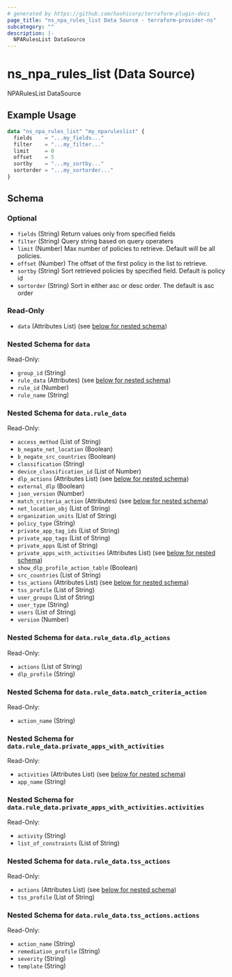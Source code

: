 ```yaml
---
# generated by https://github.com/hashicorp/terraform-plugin-docs
page_title: "ns_npa_rules_list Data Source - terraform-provider-ns"
subcategory: ""
description: |-
  NPARulesList DataSource
---
```


# ns_npa_rules_list (Data Source)

NPARulesList DataSource

## Example Usage

```terraform
data "ns_npa_rules_list" "my_nparuleslist" {
  fields    = "...my_fields..."
  filter    = "...my_filter..."
  limit     = 0
  offset    = 5
  sortby    = "...my_sortby..."
  sortorder = "...my_sortorder..."
}
```

<!-- schema generated by tfplugindocs -->
## Schema

### Optional

- `fields` (String) Return values only from specified fields
- `filter` (String) Query string based on query operaters
- `limit` (Number) Max number of policies to retrieve. Default will be all policies.
- `offset` (Number) The offset of the first policy in the list to retrieve.
- `sortby` (String) Sort retrieved policies by specified field. Default is policy id
- `sortorder` (String) Sort in either asc or desc order. The default is asc order

### Read-Only

- `data` (Attributes List) (see [below for nested schema](#nestedatt--data))

<a id="nestedatt--data"></a>
### Nested Schema for `data`

Read-Only:

- `group_id` (String)
- `rule_data` (Attributes) (see [below for nested schema](#nestedatt--data--rule_data))
- `rule_id` (Number)
- `rule_name` (String)

<a id="nestedatt--data--rule_data"></a>
### Nested Schema for `data.rule_data`

Read-Only:

- `access_method` (List of String)
- `b_negate_net_location` (Boolean)
- `b_negate_src_countries` (Boolean)
- `classification` (String)
- `device_classification_id` (List of Number)
- `dlp_actions` (Attributes List) (see [below for nested schema](#nestedatt--data--rule_data--dlp_actions))
- `external_dlp` (Boolean)
- `json_version` (Number)
- `match_criteria_action` (Attributes) (see [below for nested schema](#nestedatt--data--rule_data--match_criteria_action))
- `net_location_obj` (List of String)
- `organization_units` (List of String)
- `policy_type` (String)
- `private_app_tag_ids` (List of String)
- `private_app_tags` (List of String)
- `private_apps` (List of String)
- `private_apps_with_activities` (Attributes List) (see [below for nested schema](#nestedatt--data--rule_data--private_apps_with_activities))
- `show_dlp_profile_action_table` (Boolean)
- `src_countries` (List of String)
- `tss_actions` (Attributes List) (see [below for nested schema](#nestedatt--data--rule_data--tss_actions))
- `tss_profile` (List of String)
- `user_groups` (List of String)
- `user_type` (String)
- `users` (List of String)
- `version` (Number)

<a id="nestedatt--data--rule_data--dlp_actions"></a>
### Nested Schema for `data.rule_data.dlp_actions`

Read-Only:

- `actions` (List of String)
- `dlp_profile` (String)


<a id="nestedatt--data--rule_data--match_criteria_action"></a>
### Nested Schema for `data.rule_data.match_criteria_action`

Read-Only:

- `action_name` (String)


<a id="nestedatt--data--rule_data--private_apps_with_activities"></a>
### Nested Schema for `data.rule_data.private_apps_with_activities`

Read-Only:

- `activities` (Attributes List) (see [below for nested schema](#nestedatt--data--rule_data--private_apps_with_activities--activities))
- `app_name` (String)

<a id="nestedatt--data--rule_data--private_apps_with_activities--activities"></a>
### Nested Schema for `data.rule_data.private_apps_with_activities.activities`

Read-Only:

- `activity` (String)
- `list_of_constraints` (List of String)



<a id="nestedatt--data--rule_data--tss_actions"></a>
### Nested Schema for `data.rule_data.tss_actions`

Read-Only:

- `actions` (Attributes List) (see [below for nested schema](#nestedatt--data--rule_data--tss_actions--actions))
- `tss_profile` (List of String)

<a id="nestedatt--data--rule_data--tss_actions--actions"></a>
### Nested Schema for `data.rule_data.tss_actions.actions`

Read-Only:

- `action_name` (String)
- `remediation_profile` (String)
- `severity` (String)
- `template` (String)
